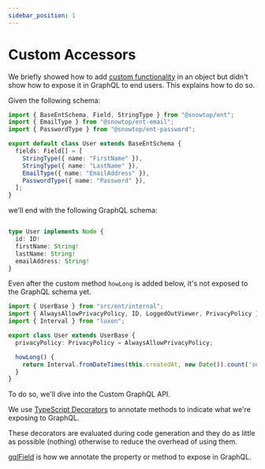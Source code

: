 ```yaml
---
sidebar_position: 1
---
```


# Custom Accessors
We briefly showed how to add [custom functionality](/docs/core-concepts/ent#custom-functionality) in an object but didn't show how to expose it in GraphQL to end users. This explains how to do so.

Given the following schema:
```ts title="src/schema/user.ts"
import { BaseEntSchema, Field, StringType } from "@snowtop/ent";
import { EmailType } from "@snowtop/ent-email";
import { PasswordType } from "@snowtop/ent-password";

export default class User extends BaseEntSchema {
  fields: Field[] = [
    StringType({ name: "FirstName" }),
    StringType({ name: "LastName" }),
    EmailType({ name: "EmailAddress" }),
    PasswordType({ name: "Password" }),
  ];
}
```

we'll end with the following GraphQL schema:

```ts title="src/graphql/schema.gql"

type User implements Node {
  id: ID!
  firstName: String!
  lastName: String!
  emailAddress: String!
}
```

Even after the custom method `howLong` is added below, it's not exposed to the GraphQL schema yet.

```ts title="src/ent/user.ts"
import { UserBase } from "src/ent/internal";
import { AlwaysAllowPrivacyPolicy, ID, LoggedOutViewer, PrivacyPolicy } from "@snowtop/ent"
import { Interval } from "luxon";

export class User extends UserBase {
  privacyPolicy: PrivacyPolicy = AlwaysAllowPrivacyPolicy;

  howLong() {
    return Interval.fromDateTimes(this.createdAt, new Date()).count('seconds');
  }
}
```

To do so, we'll dive into the Custom GraphQL API. 

We use [TypeScript Decorators](https://www.typescriptlang.org/docs/handbook/decorators.html) to annotate methods to indicate what we're exposing to GraphQL.

These decorators are evaluated during code generation and they do as little as possible (nothing) otherwise to reduce the overhead of using them.

[gqlField](/docs/custom-queries/gql-field) is how we annotate the property or method to expose in GraphQL.

